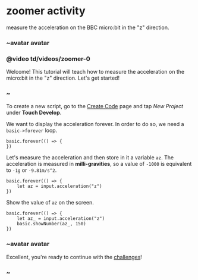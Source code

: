 # zoomer activity

measure the acceleration on the BBC micro:bit in the "z" direction.

### ~avatar avatar

### @video td/videos/zoomer-0

Welcome! This tutorial will teach how to measure the acceleration on the micro:bit in the "z" direction. Let's get started!

### ~

To create a new script, go to the [Create Code](/microbit/create-code) page and tap *New Project* under **Touch Develop**.

We want to display the acceleration forever. In order to do so, we need a `basic->forever` loop.

```
basic.forever(() => {
})
```

Let's measure the acceleration and then store in it a variable `az`. The acceleration is measured in **milli-gravities**, so a value of `-1000` is equivalent to `-1g` or `-9.81m/s^2`.

```
basic.forever(() => {
    let az = input.acceleration("z")
})
```

Show the value of `az` on the screen.

```
basic.forever(() => {
    let az_ = input.acceleration("z")
    basic.showNumber(az_, 150)
})
```

### ~avatar avatar

Excellent, you're ready to continue with the [challenges](/microbit/lessons/zoomer/challenges)!

### ~

